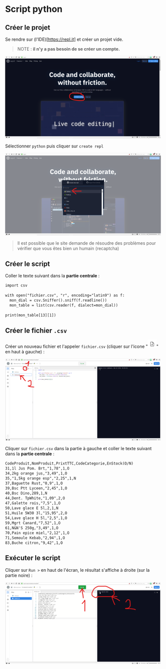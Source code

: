 # Script python
## Créer le projet

Se rendre sur (l'IDE)[https://repl.it] et créer un projet vide.

> NOTE : **il n'y a pas besoin de se créer un compte.**

![img-1](./img-1.png)

Sélectionner `python` puis cliquer sur `create repl`

![img-2](./img-2.png)

> Il est possible que le site demande de résoudre des problèmes pour vérifier que vous êtes bien un humain (recaptcha)

## Créer le script

Coller le texte suivant dans la **partie centrale** :

    import csv
    
    with open("fichier.csv", "r", encoding="latin9") as f:
      mon_dial = csv.Sniffer().sniff(f.readline())
      mon_table = list(csv.reader(f, dialect=mon_dial))
    
    print(mon_table[13][1])
    
## Créer le fichier `.csv`

Créer un nouveau fichier et l'appeler `fichier.csv` (cliquer sur l'icone "![img-i](./img-i.png)" en haut à gauche) :

![img-3](./img-3.png)

Cliquer sur `fichier.csv` dans la partie à gauche et coller le texte suivant dans la **partie centrale** :

    CodeProduit,NomProduit,PrixtTTC,CodeCategorie,EnStock(O/N)
    31,1l Jus Pom. Brt,"1,78",1,O
    34,2kg orange jus,"3,49",1,O
    35,"1,5kg orange esp","2,25",1,N
    37,Baguette Rust,"0,9",1,O
    39,Bsc Ptt Lyceen,"2,45",1,O
    40,Bsc Dino,289,1,N
    44,Dent. TpWhite,"1,09",2,O
    47,Galette rois,"7,5",1,O
    50,Lave glace E 5l,2,1,N
    51,Huile 5W30 3l,"15,95",2,O
    54,Lave glace H 5l,"2,5",1,O
    59,Mgrt Canard,"7,52",1,O
    61,N&N'S 250g,"3,49",1,O
    70,Pain epice miel,"2,12",1,O
    71,Semoule Kebab,"2,94",1,O
    83,Buche citron,"9,42",1,O

## Exécuter le script

Cliquer sur `Run >` en haut de l'écran, le résultat s'affiche à droite (sur la partie noire) :

![img-4](./img-4.png)
